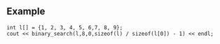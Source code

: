 ## Example

    int l[] = {1, 2, 3, 4, 5, 6,7, 8, 9};
    cout << binary_search(l,8,0,sizeof(l) / sizeof(l[0]) - 1) << endl;
